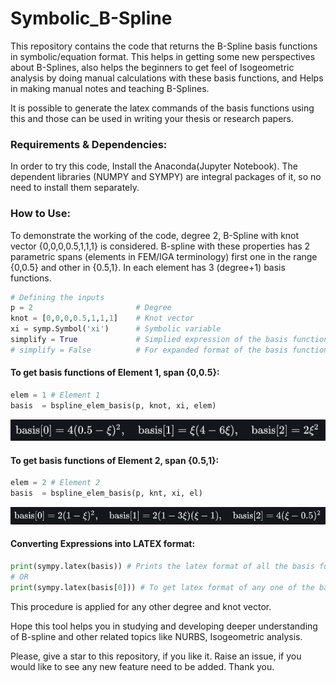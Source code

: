 # Symbolic_B-Spline
This repository contains the code that returns the B-Spline basis functions in symbolic/equation format. This helps in getting some new perspectives about B-Splines, also helps the beginners to get feel of Isogeometric analysis by doing manual calculations with these basis functions, and Helps in making manual notes and teaching B-Splines. 

It is possible to generate the latex commands of the basis functions using this and those can be used in writing your thesis or research papers.

### Requirements & Dependencies:

In order to try this code, Install the Anaconda(Jupyter Notebook). The dependent libraries (NUMPY and SYMPY) are integral packages of it, so no need to install them separately.

### How to Use:

To demonstrate the working of the  code, degree 2, B-Spline with knot vector {0,0,0,0.5,1,1,1} is considered. B-spline with these properties has 2 parametric spans (elements in FEM/IGA terminology) first one in the range {0,0.5} and other in {0.5,1}. In each element has 3 (degree+1) basis functions.

```python
# Defining the inputs
p = 2						# Degree
knot = [0,0,0,0.5,1,1,1]	# Knot vector
xi = symp.Symbol('xi')		# Symbolic variable
simplify = True				# Simplied expression of the basis functions.
# simplify = False 			# For expanded format of the basis functions.
```

#### To get basis functions of Element 1, span {0,0.5}:

```python
elem = 1 # Element 1
basis  = bspline_elem_basis(p, knot, xi, elem)
```

![elem1](README/elem1.PNG)

#### To get basis functions of Element 2, span {0.5,1}: 

```python
elem = 2 # Element 2
basis  = bspline_elem_basis(p, knt, xi, el)  
```

![elem2](README/elem2.PNG)

#### Converting Expressions into LATEX format:

```python
print(sympy.latex(basis)) # Prints the latex format of all the basis functions.
# OR
print(sympy.latex(basis[0])) # To get latex format of any one of the basis function.
```

This procedure is applied for any other degree and knot vector. 

Hope this tool helps you in studying and developing deeper understanding of B-spline and other related topics like NURBS, Isogeometric analysis. 

Please, give a star to this repository, if you like it. Raise an issue, if you would like to see any new feature need to be added. Thank you. 

